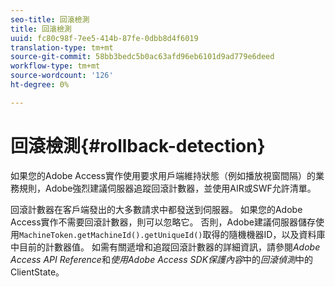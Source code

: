```yaml
---
seo-title: 回滾檢測
title: 回滾檢測
uuid: fc80c98f-7ee5-414b-87fe-0dbb8d4f6019
translation-type: tm+mt
source-git-commit: 58bb3bedc5b0ac63afd96eb6101d9ad779e6deed
workflow-type: tm+mt
source-wordcount: '126'
ht-degree: 0%

---
```



# 回滾檢測{#rollback-detection}

如果您的Adobe Access實作使用要求用戶端維持狀態（例如播放視窗間隔）的業務規則，Adobe強烈建議伺服器追蹤回滾計數器，並使用AIR或SWF允許清單。

回滾計數器在客戶端發出的大多數請求中都發送到伺服器。 如果您的Adobe Access實作不需要回滾計數器，則可以忽略它。 否則，Adobe建議伺服器儲存使用`MachineToken.getMachineId().getUniqueId()`取得的隨機機器ID，以及資料庫中目前的計數器值。 如需有關遞增和追蹤回滾計數器的詳細資訊，請參閱&#x200B;*Adobe Access API Reference*&#x200B;和&#x200B;*使用Adobe Access SDK保護內容*&#x200B;中的&#x200B;*回滾偵測*&#x200B;中的ClientState。
